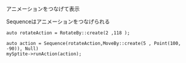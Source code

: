 アニメーションをつなげて表示

Sequenceはアニメーションをつなげられる

    auto rotateAction = RotateBy::create(2 ,118 );

    auto action = Sequence(rotateAction,MoveBy::create(5 , Point(100, -90)), Null)
    mySptite->runAction(action);
